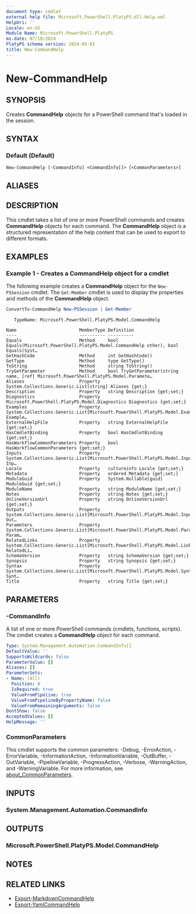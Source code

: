 ```yaml
---
document type: cmdlet
external help file: Microsoft.PowerShell.PlatyPS.dll-Help.xml
HelpUri: ''
Locale: en-US
Module Name: Microsoft.PowerShell.PlatyPS
ms.date: 07/10/2024
PlatyPS schema version: 2024-05-01
title: New-CommandHelp
---
```


# New-CommandHelp

## SYNOPSIS

Creates **CommandHelp** objects for a PowerShell command that's loaded in the session.

## SYNTAX

### Default (Default)

```
New-CommandHelp [-CommandInfo] <CommandInfo[]> [<CommonParameters>]
```

## ALIASES

## DESCRIPTION

This cmdlet takes a list of one or more PowerShell commands and creates **CommandHelp** objects for
each command. The **CommandHelp** object is a structured representation of the help content that can
be used to export to different formats.

## EXAMPLES

### Example 1 - Creates a **CommandHelp** object for a cmdlet

The following example creates a **CommandHelp** object for the `New-PSSession` cmdlet. The
`Get-Member` cmdlet is used to display the properties and methods of the **CommandHelp** object.

```powershell
ConvertTo-CommandHelp New-PSSession | Get-Member
```

```Output
   TypeName: Microsoft.PowerShell.PlatyPS.Model.CommandHelp

Name                        MemberType Definition
----                        ---------- ----------
Equals                      Method     bool Equals(Microsoft.PowerShell.PlatyPS.Model.CommandHelp other), bool Equals(Syst…
GetHashCode                 Method     int GetHashCode()
GetType                     Method     type GetType()
ToString                    Method     string ToString()
TryGetParameter             Method     bool TryGetParameter(string name, [ref] Microsoft.PowerShell.PlatyPS.Model.Paramete…
Aliases                     Property   System.Collections.Generic.List[string] Aliases {get;}
Description                 Property   string Description {get;set;}
Diagnostics                 Property   Microsoft.PowerShell.PlatyPS.Model.Diagnostics Diagnostics {get;set;}
Examples                    Property   System.Collections.Generic.List[Microsoft.PowerShell.PlatyPS.Model.Example] Example…
ExternalHelpFile            Property   string ExternalHelpFile {get;set;}
HasCmdletBinding            Property   bool HasCmdletBinding {get;set;}
HasWorkflowCommonParameters Property   bool HasWorkflowCommonParameters {get;set;}
Inputs                      Property   System.Collections.Generic.List[Microsoft.PowerShell.PlatyPS.Model.InputOutput] Inp…
Locale                      Property   cultureinfo Locale {get;set;}
Metadata                    Property   ordered Metadata {get;set;}
ModuleGuid                  Property   System.Nullable[guid] ModuleGuid {get;set;}
ModuleName                  Property   string ModuleName {get;set;}
Notes                       Property   string Notes {get;set;}
OnlineVersionUrl            Property   string OnlineVersionUrl {get;set;}
Outputs                     Property   System.Collections.Generic.List[Microsoft.PowerShell.PlatyPS.Model.InputOutput] Out…
Parameters                  Property   System.Collections.Generic.List[Microsoft.PowerShell.PlatyPS.Model.Parameter] Param…
RelatedLinks                Property   System.Collections.Generic.List[Microsoft.PowerShell.PlatyPS.Model.Links] RelatedLi…
SchemaVersion               Property   string SchemaVersion {get;set;}
Synopsis                    Property   string Synopsis {get;set;}
Syntax                      Property   System.Collections.Generic.List[Microsoft.PowerShell.PlatyPS.Model.SyntaxItem] Synt…
Title                       Property   string Title {get;set;}
```

## PARAMETERS

### -CommandInfo

A list of one or more PowerShell commands (cmdlets, functions, scripts). The cmdlet creates a
**CommandHelp** object for each command.

```yaml
Type: System.Management.Automation.CommandInfo[]
DefaultValue: ''
SupportsWildcards: false
ParameterValue: []
Aliases: []
ParameterSets:
- Name: (All)
  Position: 0
  IsRequired: true
  ValueFromPipeline: true
  ValueFromPipelineByPropertyName: false
  ValueFromRemainingArguments: false
DontShow: false
AcceptedValues: []
HelpMessage: ''
```

### CommonParameters

This cmdlet supports the common parameters: -Debug, -ErrorAction, -ErrorVariable,
-InformationAction, -InformationVariable, -OutBuffer, -OutVariable, -PipelineVariable,
-ProgressAction, -Verbose, -WarningAction, and -WarningVariable. For more information, see
[about_CommonParameters](https://go.microsoft.com/fwlink/?LinkID=113216).

## INPUTS

### System.Management.Automation.CommandInfo

## OUTPUTS

### Microsoft.PowerShell.PlatyPS.Model.CommandHelp

## NOTES

## RELATED LINKS

- [Export-MarkdownCommandHelp](Export-MarkdownCommandHelp.md)
- [Export-YamlCommandHelp](Export-YamlCommandHelp.md)
